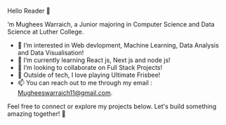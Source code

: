 Hello Reader 👋 

’m Mughees Warraich, a Junior majoring in Computer Science and Data Science at Luther College.

- 👀 I’m interested in Web devlopment, Machine Learning, Data Analysis and Data Visualisation!
- 🌱 I’m currently learning React js, Next js and node js!
- 💞️ I’m looking to collaborate on Full Stack Projects!
- 🥏 Outside of tech, I love playing Ultimate Frisbee!
- 📫 You can reach out to me through my email : Mugheeswarraich11@gmail.com.

Feel free to connect or explore my projects below. Let's build something amazing together! 🚀

<!---
warrmu01/warrmu01 is a ✨ special ✨ repository because its `README.md` (this file) appears on your GitHub profile.
You can click the Preview link to take a look at your changes.
--->

